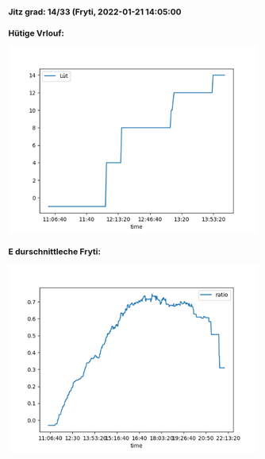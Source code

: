 ### Jitz grad: 14/33 (Fryti, 2022-01-21 14:05:00

### Hütige Vrlouf:
![Graph](Today.png)

### E durschnittleche Fryti:
![Graph](Fryti.png)